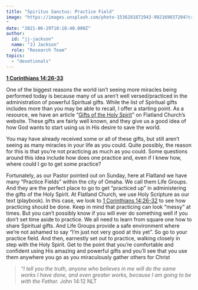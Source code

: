 ```yaml
---
title: "Spiritus Sanctus: Practice Field"
image: "https://images.unsplash.com/photo-1536281871943-992169037204?crop=entropy&cs=srgb&fm=jpg&ixid=Mnw5NjYxfDB8MXxzZWFyY2h8MTB8fFRydXRofGVufDB8fHx8MTYxODIzNjM3Mw&ixlib=rb-1.2.1&q=85
"
date: "2021-06-29T10:18:40.000Z"
author:
  id: "jj-jackson"
  name: "JJ Jackson"
  role: "Research Team"
topics:
  - "devotionals"
---
```

[**1 Corinthians 14:26-33**][1]

One of the biggest reasons the world isn’t seeing more miracles being performed today is because many of us aren’t well versed/practiced in the administration of powerful Spiritual gifts. While the list of Spiritual gifts includes more than you may be able to recall, I offer a starting point. As a resource, we have an article “[Gifts of the Holy Spirit][article]” on Flatland Church’s website. These gifts are fairly well known, and they give us a good idea of how God wants to start using us in His desire to save the world.

You may have already received some or all of these gifts, but still aren’t seeing as many miracles in your life as you could. Quite possibly, the reason for this is that you’re not practicing as much as you could. Some questions around this idea include how does one practice and, even if I knew how, where could I go to get some practice?

Fortunately, as our Pastor pointed out on Sunday, here at Flatland we have many “Practice Fields” within the city of Omaha. We call them Life Groups. And they are the perfect place to go to get “practiced up” in administering the gifts of the Holy Spirit. At Flatland Church, we use Holy Scripture as our text (playbook). In this case, we look to [1 Corinthians 14:26-32][1] to see how practicing should be done. Keep in mind that practicing can look “messy” at times. But you can’t possibly know if you will ever do something well if you don’t set time aside to practice. We all need to learn from square one how to share Spiritual gifts. And Life Groups provide a safe environment where we’re not ashamed to say “I’m just not very good at this yet”. So go to your practice field. And then, earnestly set out to practice, walking closely in step with the Holy Spirit. Get to the point that you’re comfortable and confident using His amazing and powerful gifts and you’ll see that you use them anywhere you go as you miraculously gather others for Christ

> _“I tell you the truth, anyone who believes in me will do the same works I have done, and even greater works, because I am going to be with the Father._ John 14:12 NLT

[1]: https://biblehub.com/context/1_corinthians/14-26.htm
[article]: https://flatlandchurch.com/gifts-of-the-holy-spirit/
